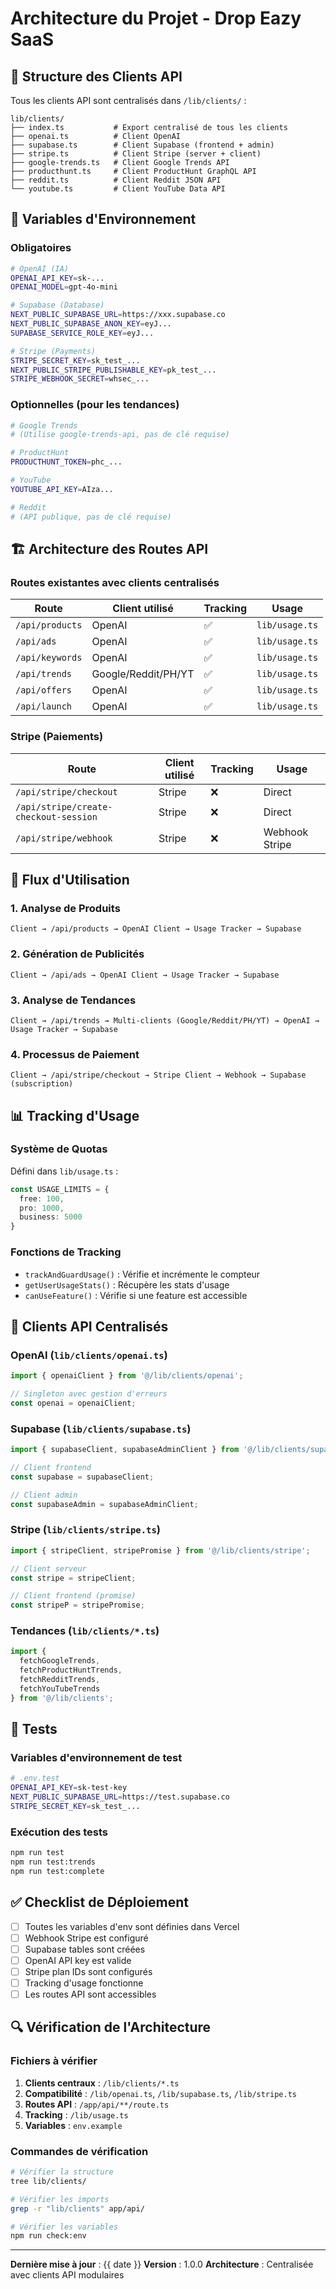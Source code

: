 # Architecture du Projet - Drop Eazy SaaS

## 📁 Structure des Clients API

Tous les clients API sont centralisés dans `/lib/clients/` :

```
lib/clients/
├── index.ts           # Export centralisé de tous les clients
├── openai.ts          # Client OpenAI
├── supabase.ts        # Client Supabase (frontend + admin)
├── stripe.ts          # Client Stripe (server + client)
├── google-trends.ts   # Client Google Trends API
├── producthunt.ts     # Client ProductHunt GraphQL API
├── reddit.ts          # Client Reddit JSON API
└── youtube.ts         # Client YouTube Data API
```

## 🔐 Variables d'Environnement

### Obligatoires

```bash
# OpenAI (IA)
OPENAI_API_KEY=sk-...
OPENAI_MODEL=gpt-4o-mini

# Supabase (Database)
NEXT_PUBLIC_SUPABASE_URL=https://xxx.supabase.co
NEXT_PUBLIC_SUPABASE_ANON_KEY=eyJ...
SUPABASE_SERVICE_ROLE_KEY=eyJ...

# Stripe (Payments)
STRIPE_SECRET_KEY=sk_test_...
NEXT_PUBLIC_STRIPE_PUBLISHABLE_KEY=pk_test_...
STRIPE_WEBHOOK_SECRET=whsec_...
```

### Optionnelles (pour les tendances)

```bash
# Google Trends
# (Utilise google-trends-api, pas de clé requise)

# ProductHunt
PRODUCTHUNT_TOKEN=phc_...

# YouTube
YOUTUBE_API_KEY=AIza...

# Reddit
# (API publique, pas de clé requise)
```

## 🏗️ Architecture des Routes API

### Routes existantes avec clients centralisés

| Route | Client utilisé | Tracking | Usage |
|-------|---------------|----------|-------|
| `/api/products` | OpenAI | ✅ | `lib/usage.ts` |
| `/api/ads` | OpenAI | ✅ | `lib/usage.ts` |
| `/api/keywords` | OpenAI | ✅ | `lib/usage.ts` |
| `/api/trends` | Google/Reddit/PH/YT | ✅ | `lib/usage.ts` |
| `/api/offers` | OpenAI | ✅ | `lib/usage.ts` |
| `/api/launch` | OpenAI | ✅ | `lib/usage.ts` |

### Stripe (Paiements)

| Route | Client utilisé | Tracking | Usage |
|-------|---------------|----------|-------|
| `/api/stripe/checkout` | Stripe | ❌ | Direct |
| `/api/stripe/create-checkout-session` | Stripe | ❌ | Direct |
| `/api/stripe/webhook` | Stripe | ❌ | Webhook Stripe |

## 🔄 Flux d'Utilisation

### 1. Analyse de Produits

```
Client → /api/products → OpenAI Client → Usage Tracker → Supabase
```

### 2. Génération de Publicités

```
Client → /api/ads → OpenAI Client → Usage Tracker → Supabase
```

### 3. Analyse de Tendances

```
Client → /api/trends → Multi-clients (Google/Reddit/PH/YT) → OpenAI → Usage Tracker → Supabase
```

### 4. Processus de Paiement

```
Client → /api/stripe/checkout → Stripe Client → Webhook → Supabase (subscription)
```

## 📊 Tracking d'Usage

### Système de Quotas

Défini dans `lib/usage.ts` :

```typescript
const USAGE_LIMITS = {
  free: 100,
  pro: 1000,
  business: 5000
}
```

### Fonctions de Tracking

- `trackAndGuardUsage()` : Vérifie et incrémente le compteur
- `getUserUsageStats()` : Récupère les stats d'usage
- `canUseFeature()` : Vérifie si une feature est accessible

## 🔧 Clients API Centralisés

### OpenAI (`lib/clients/openai.ts`)

```typescript
import { openaiClient } from '@/lib/clients/openai';

// Singleton avec gestion d'erreurs
const openai = openaiClient;
```

### Supabase (`lib/clients/supabase.ts`)

```typescript
import { supabaseClient, supabaseAdminClient } from '@/lib/clients/supabase';

// Client frontend
const supabase = supabaseClient;

// Client admin
const supabaseAdmin = supabaseAdminClient;
```

### Stripe (`lib/clients/stripe.ts`)

```typescript
import { stripeClient, stripePromise } from '@/lib/clients/stripe';

// Client serveur
const stripe = stripeClient;

// Client frontend (promise)
const stripeP = stripePromise;
```

### Tendances (`lib/clients/*.ts`)

```typescript
import { 
  fetchGoogleTrends, 
  fetchProductHuntTrends,
  fetchRedditTrends,
  fetchYouTubeTrends 
} from '@/lib/clients';
```

## 🧪 Tests

### Variables d'environnement de test

```bash
# .env.test
OPENAI_API_KEY=sk-test-key
NEXT_PUBLIC_SUPABASE_URL=https://test.supabase.co
STRIPE_SECRET_KEY=sk_test_...
```

### Exécution des tests

```bash
npm run test
npm run test:trends
npm run test:complete
```

## ✅ Checklist de Déploiement

- [ ] Toutes les variables d'env sont définies dans Vercel
- [ ] Webhook Stripe est configuré
- [ ] Supabase tables sont créées
- [ ] OpenAI API key est valide
- [ ] Stripe plan IDs sont configurés
- [ ] Tracking d'usage fonctionne
- [ ] Les routes API sont accessibles

## 🔍 Vérification de l'Architecture

### Fichiers à vérifier

1. **Clients centraux** : `/lib/clients/*.ts`
2. **Compatibilité** : `/lib/openai.ts`, `/lib/supabase.ts`, `/lib/stripe.ts`
3. **Routes API** : `/app/api/**/route.ts`
4. **Tracking** : `/lib/usage.ts`
5. **Variables** : `env.example`

### Commandes de vérification

```bash
# Vérifier la structure
tree lib/clients/

# Vérifier les imports
grep -r "lib/clients" app/api/

# Vérifier les variables
npm run check:env
```

---

**Dernière mise à jour** : {{ date }}
**Version** : 1.0.0
**Architecture** : Centralisée avec clients API modulaires

